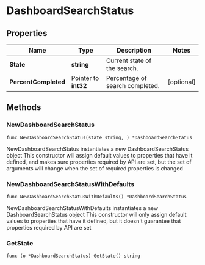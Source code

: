 # DashboardSearchStatus

## Properties

Name | Type | Description | Notes
------------ | ------------- | ------------- | -------------
**State** | **string** | Current state of the search. | 
**PercentCompleted** | Pointer to **int32** | Percentage of search completed. | [optional] 

## Methods

### NewDashboardSearchStatus

`func NewDashboardSearchStatus(state string, ) *DashboardSearchStatus`

NewDashboardSearchStatus instantiates a new DashboardSearchStatus object
This constructor will assign default values to properties that have it defined,
and makes sure properties required by API are set, but the set of arguments
will change when the set of required properties is changed

### NewDashboardSearchStatusWithDefaults

`func NewDashboardSearchStatusWithDefaults() *DashboardSearchStatus`

NewDashboardSearchStatusWithDefaults instantiates a new DashboardSearchStatus object
This constructor will only assign default values to properties that have it defined,
but it doesn't guarantee that properties required by API are set

### GetState

`func (o *DashboardSearchStatus) GetState() string`

GetState returns the State field if non-nil, zero value otherwise.

### GetStateOk

`func (o *DashboardSearchStatus) GetStateOk() (*string, bool)`

GetStateOk returns a tuple with the State field if it's non-nil, zero value otherwise
and a boolean to check if the value has been set.

### SetState

`func (o *DashboardSearchStatus) SetState(v string)`

SetState sets State field to given value.


### GetPercentCompleted

`func (o *DashboardSearchStatus) GetPercentCompleted() int32`

GetPercentCompleted returns the PercentCompleted field if non-nil, zero value otherwise.

### GetPercentCompletedOk

`func (o *DashboardSearchStatus) GetPercentCompletedOk() (*int32, bool)`

GetPercentCompletedOk returns a tuple with the PercentCompleted field if it's non-nil, zero value otherwise
and a boolean to check if the value has been set.

### SetPercentCompleted

`func (o *DashboardSearchStatus) SetPercentCompleted(v int32)`

SetPercentCompleted sets PercentCompleted field to given value.

### HasPercentCompleted

`func (o *DashboardSearchStatus) HasPercentCompleted() bool`

HasPercentCompleted returns a boolean if a field has been set.


[[Back to Model list]](../README.md#documentation-for-models) [[Back to API list]](../README.md#documentation-for-api-endpoints) [[Back to README]](../README.md)


